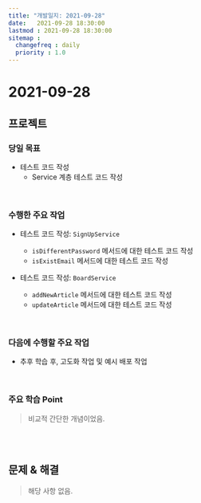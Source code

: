```yaml
---
title: "개발일지: 2021-09-28"
date:   2021-09-28 18:30:00
lastmod : 2021-09-28 18:30:00
sitemap :
  changefreq : daily
  priority : 1.0
---
```


# 2021-09-28
## 프로젝트
### 당일 목표
- 테스트 코드 작성
  - Service 계층 테스트 코드 작성
  

<br/>

### 수행한 주요 작업
- 테스트 코드 작성: `SignUpService`
  - `isDifferentPassword` 메서드에 대한 테스트 코드 작성
  - `isExistEmail` 메서드에 대한 테스트 코드 작성

- 테스트 코드 작성: `BoardService`
  - `addNewArticle` 메서드에 대한 테스트 코드 작성
  - `updateArticle` 메서드에 대한 테스트 코드 작성

<br/>

### 다음에 수행할 주요 작업
- 추후 학습 후, 고도화 작업 및 예시 배포 작업

<br/>

### 주요 학습 Point
> 비교적 간단한 개념이었음.

<br/><br/>

## 문제 & 해결
> 해당 사항 없음.